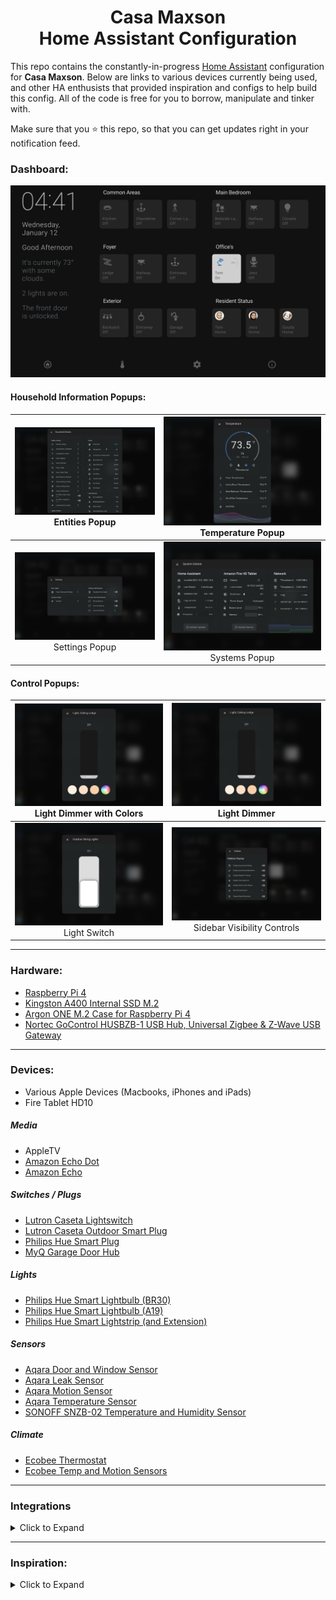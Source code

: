 
<h1 align="center">Casa Maxson
  <br>Home Assistant Configuration
</h1>

This repo contains the constantly-in-progress [Home Assistant](https://home-assistant.io/) configuration for **Casa Maxson**. Below are links to various devices currently being used, and other HA enthusists that provided inspiration and configs to help build this config. All of the code is free for you to borrow, manipulate and tinker with.

Make sure that you :star: this repo, so that you can get updates right in your notification feed.

### Dashboard:
![dashboard](https://raw.githubusercontent.com/thomasmaxson/Home-Assistant-Configuration/main/config/www/images/dashboard/lovelace-dashboard-1.png)


#### Household Information Popups:
| [![household](https://raw.githubusercontent.com/thomasmaxson/Home-Assistant-Configuration/main/config/www/images/dashboard/popup-details-household-1.png)](https://raw.githubusercontent.com/thomasmaxson/Home-Assistant-Configuration/main/config/www/images/dashboard/popup-details-household-1.png)<br>Entities Popup | [![temperature](https://raw.githubusercontent.com/thomasmaxson/Home-Assistant-Configuration/main/config/www/images/dashboard/popup-details-temperature.png)](https://raw.githubusercontent.com/thomasmaxson/Home-Assistant-Configuration/main/config/www/images/dashboard/popup-details-temperature.png)<br>Temperature Popup |
|:---:|:---:|
| [![settings](https://raw.githubusercontent.com/thomasmaxson/Home-Assistant-Configuration/main/config/www/images/dashboard/popup-details-settings-1.png)](https://raw.githubusercontent.com/thomasmaxson/Home-Assistant-Configuration/main/config/www/images/dashboard/popup-details-settings-1.png)<br>Settings Popup | [![systems](https://raw.githubusercontent.com/thomasmaxson/Home-Assistant-Configuration/main/config/www/images/dashboard/popup-details-system.png)](https://raw.githubusercontent.com/thomasmaxson/Home-Assistant-Configuration/main/config/www/images/dashboard/popup-details-system.png)<br>Systems Popup |


#### Control Popups:
| [![dimmer1](https://raw.githubusercontent.com/thomasmaxson/Home-Assistant-Configuration/main/config/www/images/dashboard/popup-light-dimmer-color.png)](https://raw.githubusercontent.com/thomasmaxson/Home-Assistant-Configuration/main/config/www/images/dashboard/popup-light-dimmer-color.png)<br>Light Dimmer with Colors | [![dimmer2](https://raw.githubusercontent.com/thomasmaxson/Home-Assistant-Configuration/main/config/www/images/dashboard/popup-light-dimmer-color.png)](https://raw.githubusercontent.com/thomasmaxson/Home-Assistant-Configuration/main/config/www/images/dashboard/popup-light-dimmer-color.png)<br>Light Dimmer |
|:---:|:---:|
| [![switch](https://raw.githubusercontent.com/thomasmaxson/Home-Assistant-Configuration/main/config/www/images/dashboard/popup-light-switch.png)](https://raw.githubusercontent.com/thomasmaxson/Home-Assistant-Configuration/main/config/www/images/dashboard/popup-light-switch.png)<br>Light Switch | [![sidebar](https://raw.githubusercontent.com/thomasmaxson/Home-Assistant-Configuration/main/config/www/images/dashboard/popup-sidebar-customizer-1.png)](https://raw.githubusercontent.com/thomasmaxson/Home-Assistant-Configuration/main/config/www/images/dashboard/popup-sidebar-customizer-1.png)<br>Sidebar Visibility Controls |

<hr>

### Hardware:
* [Raspberry Pi 4](https://www.amazon.com/dp/B0897XZDF2/)
* [Kingston A400 Internal SSD M.2](https://www.amazon.com/dp/B07P22RK1G/)
* [Argon ONE M.2 Case for Raspberry Pi 4](https://www.amazon.com/dp/B08MJ3CSW7/)
* [Nortec GoControl HUSBZB-1 USB Hub, Universal Zigbee & Z-Wave USB Gateway](https://www.amazon.com/dp/B01GJ826F8/)

<hr>

### Devices:
* Various Apple Devices (Macbooks, iPhones and iPads)
* Fire Tablet HD10

##### Media
* AppleTV
* [Amazon Echo Dot](https://www.amazon.com/gp/product/B07FZ8S74R/)
* [Amazon Echo](https://www.amazon.com/gp/product/B084J4KNDS/)

##### Switches / Plugs
* [Lutron Caseta Lightswitch](https://www.amazon.com/gp/product/B07SJJBTYY/)
* [Lutron Caseta Outdoor Smart Plug](https://www.amazon.com/gp/product/B08YPFFM58/)
* [Philips Hue Smart Plug](https://www.amazon.com/gp/product/B07XD578LD/)
* [MyQ Garage Door Hub](https://www.amazon.com/gp/product/B075RQVSY7/)

##### Lights
* [Philips Hue Smart Lightbulb (BR30)](https://www.amazon.com/gp/product/B07QZHMM57/)
* [Philips Hue Smart Lightbulb (A19)](https://www.amazon.com/gp/product/B01M9AU8MB/)
* [Philips Hue Smart Lightstrip (and Extension)](https://www.amazon.com/gp/product/B08CKJWSFS/)

##### Sensors
* [Aqara Door and Window Sensor](https://www.amazon.com/gp/product/B07D37VDM3/)
* [Aqara Leak Sensor](https://www.amazon.com/gp/product/B07D39MSZS/)
* [Aqara Motion Sensor](https://www.amazon.com/gp/product/B07D1CRRVF/)
* [Aqara Temperature Sensor](https://www.amazon.com/gp/product/B07D37FKGY/)
* [SONOFF SNZB-02 Temperature and Humidity Sensor](https://www.amazon.com/gp/product/B08BCJNDYQ/)

##### Climate
* [Ecobee Thermostat](https://www.amazon.com/gp/product/B07NQT85FC/)
* [Ecobee Temp and Motion Sensors](https://www.amazon.com/gp/product/B07NQVWRR3/)

<hr>

### Integrations

<details>
<summary>Click to Expand</summary>

* Node RED | Router, controller, switch and access point |
* [Alexa Media Player](https://github.com/custom-components/alexa_media_player/wiki)
* [Apple TV](https://www.home-assistant.io/integrations/apple_tv)
* [August](https://www.home-assistant.io/integrations/august)
* [Browser Mod](https://github.com/thomasloven/hass-browser_mod/blob/master/README.md)
* [Ecobee](https://www.home-assistant.io/integrations/ecobee)
* [Fully Kiosk](https://github.com/cgarwood/homeassistant-fullykiosk)
* [HACS](https://hacs.xyz/docs/configuration/start)
* [Philips Hue](https://www.home-assistant.io/integrations/hue)
* [Home Assistant iOS](https://www.home-assistant.io/integrations/ios)
* [Lutron Caséta](https://www.home-assistant.io/integrations/lutron_caseta)
* [MyQ](https://www.home-assistant.io/integrations/myq)
* [Rachio](https://www.home-assistant.io/integrations/rachio)
* [Ring](https://www.home-assistant.io/integrations/ring)
* [Zigbee Home Automation](https://www.home-assistant.io/integrations/zha)  

</details>

<hr>

### Inspiration:

<details>
<summary>Click to Expand</summary>

Below are a few of my most used resources. If you like what you see here, please check them out as well!

* [Matt8707 (Mattias Persson)](https://github.com/matt8707/hass-config)
* [Slacker Labs (Jeffery Stone)](https://github.com/thejeffreystone/home-assistant-configuration/)

</details>